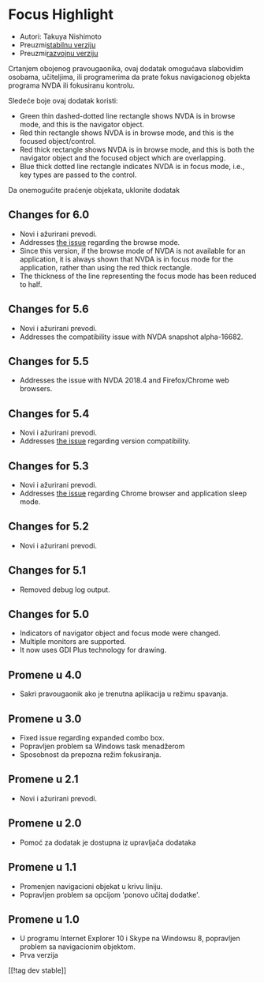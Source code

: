 # Focus Highlight #

* Autori: Takuya Nishimoto
* Preuzmi[stabilnu verziju][2]
* Preuzmi[razvojnu verziju][1]

Crtanjem obojenog pravougaonika, ovaj dodatak omogućava slabovidim osobama,
učiteljima, ili programerima da prate fokus navigacionog objekta programa
NVDA ili fokusiranu kontrolu.

Sledeće boje ovaj dodatak koristi:

* Green thin dashed-dotted line rectangle shows NVDA is in browse mode, and
  this is the navigator object.
* Red thin rectangle shows NVDA is in browse mode, and this is the focused
  object/control.
* Red thick rectangle shows NVDA is in browse mode, and this is both the
  navigator object and the focused object which are overlapping.
* Blue thick dotted line rectangle indicates NVDA is in focus mode, i.e.,
  key types are passed to the control.

Da onemogućite praćenje objekata, uklonite dodatak

## Changes for 6.0 ##

* Novi i ažurirani prevodi.
* Addresses [the issue](https://github.com/nvdajp/focusHighlight/issues/13)
  regarding the browse mode.
* Since this version, if the browse mode of NVDA is not available for an
  application, it is always shown that NVDA is in focus mode for the
  application, rather than using the red thick rectangle.
* The thickness of the line representing the focus mode has been reduced to
  half.

## Changes for 5.6 ##

* Novi i ažurirani prevodi.
* Addresses the compatibility issue with NVDA snapshot alpha-16682.

## Changes for 5.5 ##

* Addresses the issue with NVDA 2018.4 and Firefox/Chrome web browsers.

## Changes for 5.4 ##

* Novi i ažurirani prevodi.
* Addresses [the issue](https://github.com/nvdajp/focusHighlight/issues/11)
  regarding version compatibility.

## Changes for 5.3 ##

* Novi i ažurirani prevodi.
* Addresses [the issue](https://github.com/nvdajp/focusHighlight/issues/10)
  regarding Chrome browser and application sleep mode.

## Changes for 5.2 ##

* Novi i ažurirani prevodi.

## Changes for 5.1 ##

* Removed debug log output.

## Changes for 5.0 ##

* Indicators of navigator object and focus mode were changed.
* Multiple monitors are supported.
* It now uses GDI Plus technology for drawing.

## Promene u 4.0 ##

* Sakri pravougaonik ako je trenutna aplikacija u režimu spavanja.

## Promene u 3.0 ##

* Fixed issue regarding expanded combo box.
* Popravljen problem sa Windows task menadžerom
* Sposobnost da prepozna režim fokusiranja.

## Promene u 2.1 ##

* Novi i ažurirani prevodi.

## Promene u 2.0 ##

* Pomoć za dodatak je dostupna iz upravljača dodataka

## Promene u 1.1 ##

* Promenjen navigacioni objekat u krivu liniju.
* Popravljen problem sa opcijom 'ponovo učitaj dodatke'.

## Promene u 1.0 ##

* U programu Internet Explorer 10 i Skype na Windowsu 8, popravljen problem
  sa navigacionim objektom.
* Prva verzija

[[!tag dev stable]]

[1]: https://addons.nvda-project.org/files/get.php?file=fh-dev

[2]: https://addons.nvda-project.org/files/get.php?file=fh

